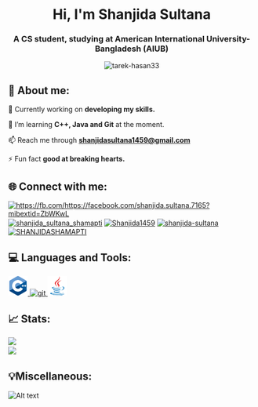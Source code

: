 
<h1 align="center">Hi, I'm Shanjida Sultana</h1>
<h3 align="center">A CS student, studying at American International University-Bangladesh (AIUB)</h3>

<p align="center"> <img src="https://komarev.com/ghpvc/?username=tarek-hasan33&label=Profile%20views&color=0e75b6&style=flat" alt="tarek-hasan33" /> </p>


## 💫 About me:
🔭 Currently working on **developing my skills.**

🌱 I’m learning **C++, Java and Git** at the moment.

📫 Reach me through **shanjidasultana1459@gmail.com**

⚡ Fun fact **good at breaking hearts.**

## 🌐 Connect with me:
<p align="left">
<a href="https://fb.com/https://facebook.com/shanjida.sultana.7165?mibextid=ZbWKwL" target="blank"><img align="center" src="https://img.shields.io/badge/Facebook-1877F2?style=for-the-badge&logo=facebook&logoColor=white" alt="https://fb.com/https://facebook.com/shanjida.sultana.7165?mibextid=ZbWKwL" height="30" width="120" /></a>
<a href="https://instagram.com/shanjida_sultana_shamapti" target="blank"><img align="center" src="https://img.shields.io/badge/Instagram-E4405F?style=for-the-badge&logo=instagram&logoColor=white" alt="shanjida_sultana_shamapti" height="30" width="120" /></a>
<a href="https://twitter.com/Shanjida1459" target="blank"><img align="center" src="https://img.shields.io/badge/Twitter-1DA1F2?style=for-the-badge&logo=twitter&logoColor=white" alt="Shanjida1459" height="30" width="120" /></a>
<a href="https://linkedin.com/in/shanjida-sultana" target="blank"><img align="center" src="https://img.shields.io/badge/LinkedIn-0077B5?style=for-the-badge&logo=linkedin&logoColor=white" alt="shanjida-sultana" height="30" width="120" /></a>
<a href="https://codeforces.com/profile/SHANJIDASHAMAPTI" target="blank"><img align="center" src="https://img.shields.io/badge/Codeforces-445f9d?style=for-the-badge&logo=Codeforces&logoColor=white" alt="SHANJIDASHAMAPTI" height="30" width="120" /></a>
</p>

## 💻 Languages and Tools:
<p align="left"> <a href="https://www.w3schools.com/cpp/" target="_blank" rel="noreferrer"> <img src="https://raw.githubusercontent.com/devicons/devicon/master/icons/cplusplus/cplusplus-original.svg" alt="cplusplus" width="40" height="40"/> </a> <a href="https://git-scm.com/" target="_blank" rel="noreferrer"> <img src="https://www.vectorlogo.zone/logos/git-scm/git-scm-icon.svg" alt="git" width="40" height="40"/> </a> <a href="https://www.java.com" target="_blank" rel="noreferrer"> <img src="https://raw.githubusercontent.com/devicons/devicon/master/icons/java/java-original.svg" alt="java" width="40" height="40"/> </a> </p>


## 📈 Stats:
![](https://github-readme-stats.vercel.app/api/top-langs/?username=shanjida-sultana&theme=synthwave&hide_border=false&include_all_commits=true&count_private=false&layout=compact)<br/>
![](https://github-readme-stats.vercel.app/api?username=shanjida-sultana&theme=synthwave&hide_border=false&include_all_commits=true&count_private=false)<br/>


## 💡Miscellaneous:
![Alt text](https://spotify-recently-played-readme.vercel.app/api?user=w6gvw5bdsvbmdb09qe133d9pv&count=1)


